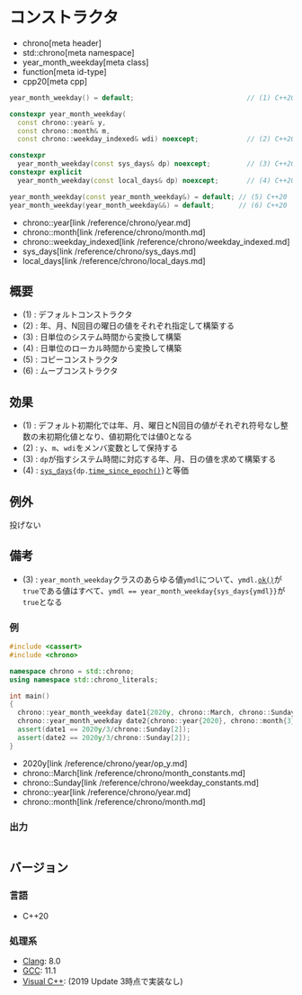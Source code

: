 # コンストラクタ
* chrono[meta header]
* std::chrono[meta namespace]
* year_month_weekday[meta class]
* function[meta id-type]
* cpp20[meta cpp]

```cpp
year_month_weekday() = default;                            // (1) C++20

constexpr year_month_weekday(
  const chrono::year& y,
  const chrono::month& m,
  const chrono::weekday_indexed& wdi) noexcept;            // (2) C++20

constexpr
  year_month_weekday(const sys_days& dp) noexcept;         // (3) C++20
constexpr explicit
  year_month_weekday(const local_days& dp) noexcept;       // (4) C++20

year_month_weekday(const year_month_weekday&) = default; // (5) C++20
year_month_weekday(year_month_weekday&&) = default;      // (6) C++20
```
* chrono::year[link /reference/chrono/year.md]
* chrono::month[link /reference/chrono/month.md]
* chrono::weekday_indexed[link /reference/chrono/weekday_indexed.md]
* sys_days[link /reference/chrono/sys_days.md]
* local_days[link /reference/chrono/local_days.md]

## 概要
- (1) : デフォルトコンストラクタ
- (2) : 年、月、N回目の曜日の値をそれぞれ指定して構築する
- (3) : 日単位のシステム時間から変換して構築
- (4) : 日単位のローカル時間から変換して構築
- (5) : コピーコンストラクタ
- (6) : ムーブコンストラクタ


## 効果
- (1) : デフォルト初期化では年、月、曜日とN回目の値がそれぞれ符号なし整数の未初期化値となり、値初期化では値0となる
- (2) : `y`、`m`、`wdi`をメンバ変数として保持する
- (3) : `dp`が指すシステム時間に対応する年、月、日の値を求めて構築する
- (4) : [`sys_days`](/reference/chrono/sys_time.md)`{dp.`[`time_since_epoch()`](/reference/chrono/time_point/time_since_epoch.md)`}`と等価


## 例外
投げない


## 備考
- (3) : `year_month_weekday`クラスのあらゆる値`ymdl`について、`ymdl.`[`ok()`](ok.md)が`true`である値はすべて、`ymdl == year_month_weekday{sys_days{ymdl}}`が`true`となる


### 例
```cpp example
#include <cassert>
#include <chrono>

namespace chrono = std::chrono;
using namespace std::chrono_literals;

int main()
{
  chrono::year_month_weekday date1{2020y, chrono::March, chrono::Sunday[2]};
  chrono::year_month_weekday date2{chrono::year{2020}, chrono::month{3}, chrono::Sunday[2]};
  assert(date1 == 2020y/3/chrono::Sunday[2]);
  assert(date2 == 2020y/3/chrono::Sunday[2]);
}
```
* 2020y[link /reference/chrono/year/op_y.md]
* chrono::March[link /reference/chrono/month_constants.md]
* chrono::Sunday[link /reference/chrono/weekday_constants.md]
* chrono::year[link /reference/chrono/year.md]
* chrono::month[link /reference/chrono/month.md]

### 出力
```
```

## バージョン
### 言語
- C++20

### 処理系
- [Clang](/implementation.md#clang): 8.0
- [GCC](/implementation.md#gcc): 11.1
- [Visual C++](/implementation.md#visual_cpp): (2019 Update 3時点で実装なし)

